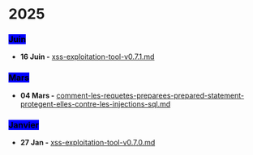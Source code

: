 # 2025

### <mark style="background-color:blue;">Juin</mark>

* **16 Juin -** [xss-exploitation-tool-v0.7.1.md](juin/xss-exploitation-tool-v0.7.1.md "mention")

### <mark style="background-color:blue;">Mars</mark>

* **04 Mars -** [comment-les-requetes-preparees-prepared-statement-protegent-elles-contre-les-injections-sql.md](mars/comment-les-requetes-preparees-prepared-statement-protegent-elles-contre-les-injections-sql.md "mention")

### <mark style="background-color:blue;">Janvier</mark>

* **27 Jan -** [xss-exploitation-tool-v0.7.0.md](janvier/xss-exploitation-tool-v0.7.0.md "mention")
